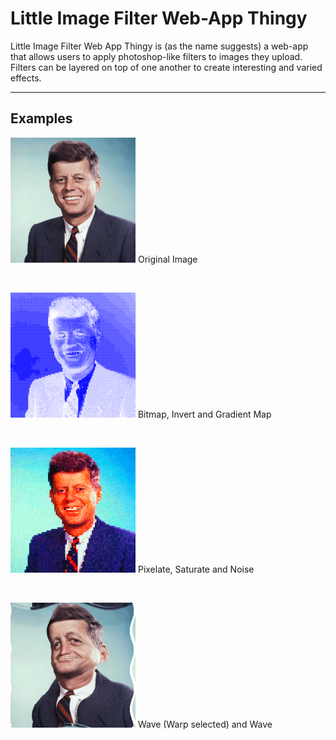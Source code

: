 # Little Image Filter Web-App Thingy

Little Image Filter Web App Thingy is (as the name suggests) a web-app that allows users to apply photoshop-like filters to images they upload. Filters can be layered on top of one another to create interesting and varied effects.

----

## Examples
<img src="./readme-imgs/jfk-og.png" style="width:200px">
Original Image

&nbsp;

<img src="./readme-imgs/jfk-bit.png" style="width:200px"> 
Bitmap, Invert and Gradient Map 

&nbsp;


<img src="./readme-imgs/jfk-pixel.png" style="width:200px">
Pixelate, Saturate and Noise

&nbsp;


<img src="./readme-imgs/jfk-wave.png" style="width:200px">
Wave (Warp selected) and Wave


